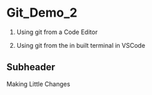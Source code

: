 # Git_Demo_2

1. Using git from a Code Editor 

2. Using git from the in built terminal in VSCode 

## Subheader 

Making Little Changes 